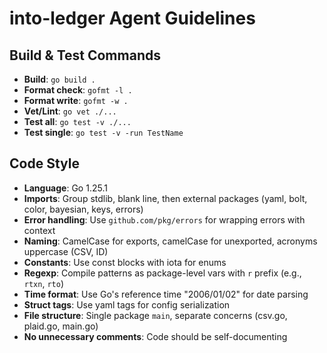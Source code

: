 # into-ledger Agent Guidelines

## Build & Test Commands
- **Build**: `go build .`
- **Format check**: `gofmt -l .`
- **Format write**: `gofmt -w .`
- **Vet/Lint**: `go vet ./...`
- **Test all**: `go test -v ./...`
- **Test single**: `go test -v -run TestName`

## Code Style
- **Language**: Go 1.25.1
- **Imports**: Group stdlib, blank line, then external packages (yaml, bolt, color, bayesian, keys, errors)
- **Error handling**: Use `github.com/pkg/errors` for wrapping errors with context
- **Naming**: CamelCase for exports, camelCase for unexported, acronyms uppercase (CSV, ID)
- **Constants**: Use const blocks with iota for enums
- **Regexp**: Compile patterns as package-level vars with `r` prefix (e.g., `rtxn`, `rto`)
- **Time format**: Use Go's reference time "2006/01/02" for date parsing
- **Struct tags**: Use yaml tags for config serialization
- **File structure**: Single package `main`, separate concerns (csv.go, plaid.go, main.go)
- **No unnecessary comments**: Code should be self-documenting